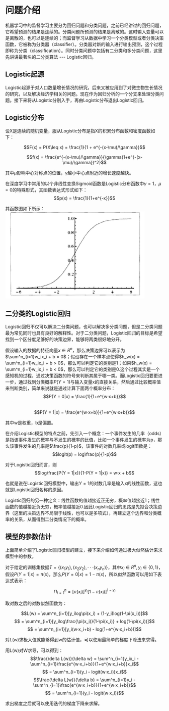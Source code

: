 # 问题介绍  

机器学习中的监督学习主要分为回归问题和分类问题，之前已经讲过的回归问题，它希望预测的结果是连续的。分类问题所预测的结果是离散的。这时输入变量可以是离散的，也可以是连续的；而监督学习从数据中学习一个分类模型或者分类决策函数，它被称为分类器（classifier）。分类器对新的输入进行输出预测，这个过程即称为分类（classification）。同时分类问题中包括有二分类和多分类问题，这里先讲讲最著名的二分类算法 --- Logistic回归。  

## Logistic起源  

Logistic起源于对人口数量增长情况的研究，后来又被应用到了对微生物生长情况的研究，以及解决经济学相关的问题。现在作为回归分析的一个分支来处理分类问题。接下来将从Logistic分别入手，再由Logistic分布退出Logistic回归。  

## Logistic分布  

设X是连续的随机变量，服从Logistic分布是指X的积累分布函数和密度函数如下： 

$$F(x) = P(X\leq x) = \frac{1}{1 + e^{-(x-\mu)/\gamma}}$$  

$$f(x) = \frac{e^{-(x-\mu)/\gamma}}{\gamma(1+e^{-(x-\mu)/\gamma})^2}$$  

其中$\mu$影响中心对称点的位置，$\gamma$越小中心点附近的增长速度越快。  

在深度学习中常用的以个非线性变换Sigmoid函数是Logistic分布函数中$\gamma = 1$，$\mu = 0$的特殊形式，其函数表达式形式如下：  
$$p(x) = \frac{1}{1+e^{-x}}$$  

其函数图如下所示：  
![Sigmoid函数图](../pics/Sigmoid函数图像.png)  

## 二分类的Logistic回归  

Logistic回归不仅可以解决二分类问题，也可以解决多分类问题，但是二分类问题最为常见同时也具有良好的解释性。对于二分类问题，Logistic回归的目标是希望找到一个区分度足够好的决策边界，能够将两类很好地分开。  

假设输入的数据的特征向量$x \in R^n$，那么决策边界可以表示为$\sum^n_{i=1}w_ix_i + b = 0$；假设存在一个样本点使得$h_w(x) = \sum^n_{i=1}w_ix_i + b > 0$，那么可以判定它的类别是1；如果$h_w(x) = \sum^n_{i=1}w_ix_i + b < 0$，那么可以判定它的类别是0.这个过程其实是一个感知机的过程，通过决策函数的符号来判断其属于哪一类。而Logistic回归要更进一步，通过找到分类概率$P(Y = 1)$与输入变量x的直接关系，然后通过比较概率值来判断类别，简单来说就是通过计算下面两个概率分布：  
$$P(Y = 0|x) = \frac{1}{1+e^{w·x+b}}$$  
$$P(Y = 1|x) = \frac{e^{w·x+b}}{1+e^{w·x+b}}$$  

其中w是权重，b是偏置。  

在介绍Logistic模型的特点之前，先引入一个概念：一个事件发生的几率（odds）是指该事件发生的概率与不发生的概率的比值，比如一个事件发生的概率为p，那么该事件发生的几率是$\frac{p}{1-p}$，该事件的对数几率或logit函数是：  
$$logit(p) = log\frac{p}{1-p}$$  

对于Logistic回归而言，则  
$$log\frac{P(Y = 1|x)}{1-P(Y = 1|x)} = w·x + b$$  

也就是说在Logistic回归模型中，输出$Y = 1$的对数几率是输入x的线性函数，这也就是Logistic回归名称的原因。  

Logistic回归的另一种定义：线性函数的值越接近正无穷，概率值越接近1；线性函数的值越接近负无穷，概率值越接近0.因此Logistic回归的思路是先拟合决策边界（这里的决策边界不局限于线性，也可以是多项式），再建立这个边界和分类概率的关系，从而得到二分类情况下的概率。  

## 模型的参数估计  

上面简单介绍了Logistic回归模型的建立，接下来介绍如何通过极大似然估计来求模型中的参数。  

对于给定的训练集数据$T = \{(x_1y_1),(x_2y_2),···(x_ny_n)\}$，其中$x_i \in R^n,y_i \in \{0,1\}$，假设$P(Y = 1|x) = \pi(x)$，那么$P(Y = 0|x) = 1 - \pi(x)$，所以似然函数可以用如下表达式表示：  

$$\Pi^n_{i=1} = [\pi(x_i)]^{y_i}[1 - \pi(x_i)]^{1-y_i}$$  

取对数之后的对数似然函数为：  

$$L(w) = \sum^n_{i=1}[y_ilog\pi(x_i) + (1-y_i)log(1-\pi(x_i))]$$
$$ = \sum^n_{i=1}[y_ilog\frac{\pi(x_i)}{1-\pi(x_i)} + log(1-\pi(x_i))]$$
$$ = \sum^n_{i=1}[y_i(w·x_i+b) - log(1+e^{w·x_i+b})]$$  

对$L(w)$求极大值就能够得到w的估计值，可以使用最简单的梯度下降法来求得。  

用L(w)对W求导，可以得到：  
$$\frac{\delta L(w)}{\delta w} = \sum^n_{i=1}y_ix_i - \sum^n_{i=1}\frac{e^{w·x_i+b}}{1+e^{w·x_i+b}}x_i$$
$$ = \sum^n_{i=1}(y_i - logit(w·x_i))x_i$$
$$\frac{\delta L(w)}{\delta b} = \sum^n_{i=1}y_i - \sum^n_{i=1}\frac{e^{w·x_i+b}}{1+e^{w·x_i+b}}$$
$$ = \sum^n_{i=1}(y_i - logit(w·x_i))$$  

求出梯度之后就可以使用迭代的梯度下降来求解。